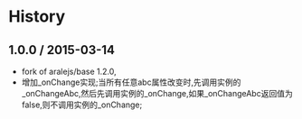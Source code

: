 History
==========

## 1.0.0 / 2015-03-14

*  fork of aralejs/base 1.2.0,
*  增加_onChange实现;当所有任意abc属性改变时,先调用实例的_onChangeAbc,然后先调用实例的_onChange,如果_onChangeAbc返回值为false,则不调用实例的_onChange;